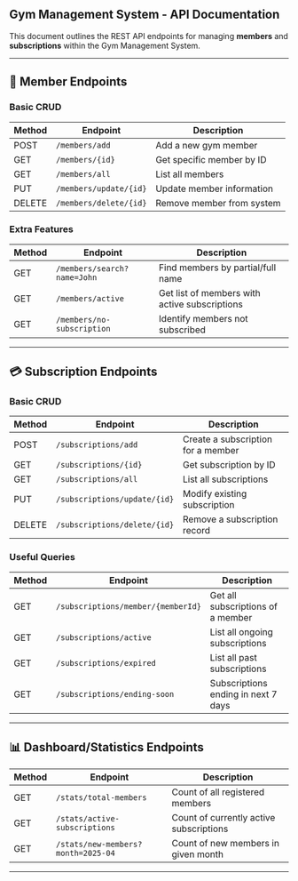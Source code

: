 ## Gym Management System - API Documentation

This document outlines the REST API endpoints for managing **members** and **subscriptions** within the Gym Management System.

---

## 🣍 Member Endpoints

### Basic CRUD

| Method | Endpoint | Description |
|--------|----------|-------------|
| POST   | `/members/add`           | Add a new gym member |
| GET    | `/members/{id}`          | Get specific member by ID |
| GET    | `/members/all`           | List all members |
| PUT    | `/members/update/{id}`   | Update member information |
| DELETE | `/members/delete/{id}`   | Remove member from system |

### Extra Features

| Method | Endpoint | Description |
|--------|----------|-------------|
| GET    | `/members/search?name=John`   | Find members by partial/full name |
| GET    | `/members/active`             | Get list of members with active subscriptions |
| GET    | `/members/no-subscription`    | Identify members not subscribed |

---

## 💳 Subscription Endpoints

### Basic CRUD

| Method | Endpoint | Description |
|--------|----------|-------------|
| POST   | `/subscriptions/add`           | Create a subscription for a member |
| GET    | `/subscriptions/{id}`          | Get subscription by ID |
| GET    | `/subscriptions/all`           | List all subscriptions |
| PUT    | `/subscriptions/update/{id}`   | Modify existing subscription |
| DELETE | `/subscriptions/delete/{id}`   | Remove a subscription record |

### Useful Queries

| Method | Endpoint | Description |
|--------|----------|-------------|
| GET    | `/subscriptions/member/{memberId}` | Get all subscriptions of a member |
| GET    | `/subscriptions/active`           | List all ongoing subscriptions |
| GET    | `/subscriptions/expired`          | List all past subscriptions |
| GET    | `/subscriptions/ending-soon`      | Subscriptions ending in next 7 days |

---

## 📊 Dashboard/Statistics Endpoints

| Method | Endpoint | Description |
|--------|----------|-------------|
| GET    | `/stats/total-members`           | Count of all registered members |
| GET    | `/stats/active-subscriptions`    | Count of currently active subscriptions |
| GET    | `/stats/new-members?month=2025-04` | Count of new members in given month |

---
